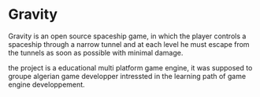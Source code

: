 Gravity
=======
Gravity is an open source spaceship game, in which the player controls a spaceship through a narrow tunnel and at each level he must escape from the tunnels as soon as possible with minimal damage.

the project is a educational multi platform game engine, it was supposed to groupe algerian game developper intressted in the learning path of game engine developpement.
